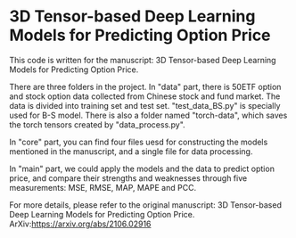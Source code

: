 # 3D Tensor-based Deep Learning Models for Predicting Option Price
This code is written for the manuscript: 3D Tensor-based Deep Learning Models for Predicting Option Price. 

There are three folders in the project. In "data" part, there is 50ETF option and stock option data collected from Chinese stock and fund market. The data is divided into training set and test set. "test_data_BS.py" is specially used for B-S model. There is also a folder named "torch-data", which saves the torch tensors created by "data_process.py".

In "core" part, you can find four files uesd for constructing the models mentioned in the manuscript, and a single file for data processing.

In "main" part, we could apply the models and the data to predict option price, and compare their strengths and weaknesses through five measurements: MSE, RMSE, MAP, MAPE and PCC.

For more details, please refer to the original manuscript: 3D Tensor-based Deep Learning Models for Predicting Option Price. ArXiv:https://arxiv.org/abs/2106.02916
